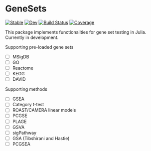 # GeneSets

[![Stable](https://img.shields.io/badge/docs-stable-blue.svg)](https://qpmnguyen.github.io/GeneSets.jl/stable)
[![Dev](https://img.shields.io/badge/docs-dev-blue.svg)](https://qpmnguyen.github.io/GeneSets.jl/dev)
[![Build Status](https://github.com/qpmnguyen/GeneSets.jl/workflows/CI/badge.svg)](https://github.com/qpmnguyen/GeneSets.jl/actions)
[![Coverage](https://codecov.io/gh/qpmnguyen/GeneSets.jl/branch/master/graph/badge.svg)](https://codecov.io/gh/qpmnguyen/GeneSets.jl)

This package implements functionalities for gene set testing in Julia. Currently in development.  

Supporting pre-loaded gene sets  

- [ ] MSigDB
- [ ] GO  
- [ ] Reactome  
- [ ] KEGG  
- [ ] DAVID  

Supporting methods  
- [ ] GSEA
- [ ] Category t-test
- [ ] ROAST/CAMERA linear models
- [ ] PCGSE
- [ ] PLAGE
- [ ] GSVA
- [ ] sigPathway
- [ ] GSA (Tibshirani and Hastie)
- [ ] PCGSEA
